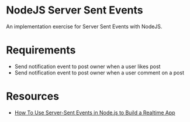 # NodeJS Server Sent Events

An implementation exercise for Server Sent Events with NodeJS.

# Requirements

- Send notification event to post owner when a user likes post
- Send notification event to post owner when a user comment on a post

# Resources

- [How To Use Server-Sent Events in Node.js to Build a Realtime App](https://www.digitalocean.com/community/tutorials/nodejs-server-sent-events-build-realtime-app)
